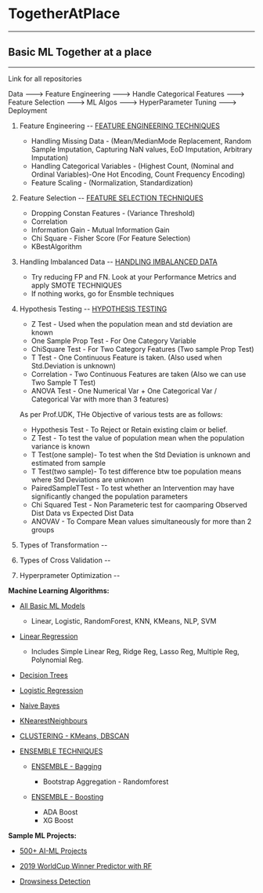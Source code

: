 # TogetherAtPlace
-------------------------------------------------------------------------------------------------------------------------------------------------------------------------------

## Basic ML Together at a place
-------------------------------------------------------------------------------------------------------------------------------------------------------------------------------
Link for all repositories

Data ---> Feature Engineering ---> Handle Categorical Features ---> Feature Selection ---> ML Algos ---> HyperParameter Tuning ---> Deployment


1. Feature Engineering        -- [FEATURE ENGINEERING TECHNIQUES](https://github.com/yugeshyerraguntla/FeatureEngineeringTechniques)
    - Handling Missing Data - (Mean/MedianMode Replacement, Random Sample Imputation, Capturing NaN values, EoD Imputation, Arbitrary Imputation)
    - Handling Categorical Variables - (Highest Count, (Nominal and Ordinal Variables)-One Hot Encoding, Count Frequency Encoding)
    - Feature Scaling - (Normalization, Standardization)


2. Feature Selection          -- [FEATURE SELECTION TECHNIQUES](https://github.com/yugeshyerraguntla/FeatureSelectionTechniques)
    - Dropping Constan Features - (Variance Threshold)
    - Correlation 
    - Information Gain - Mutual Information Gain
    - Chi Square - Fisher Score (For Feature Selection)
    - KBestAlgorithm


3. Handling Imbalanced Data   -- [HANDLING IMBALANCED DATA](https://github.com/yugeshyerraguntla/HandlingImbalancedData)
    - Try reducing FP and FN. Look at your Performance Metrics and apply SMOTE TECHNIQUES
    - If nothing works, go for Ensmble techniques


4. Hypothesis Testing         -- [HYPOTHESIS TESTING](https://github.com/yugeshyerraguntla/HypothesisTesting---T-ChiSquare-Anova)
    - Z Test                    -   Used when the population mean and std deviation are known
    - One Sample Prop Test      -   For One Category Variable
    - ChiSquare Test            -   For Two Category Features (Two sample Prop Test)
    - T Test                    -   One Continuous Feature is taken. (Also used when Std.Deviation is unknown)
    - Correlation               -   Two Continuous Features are taken (Also we can use Two Sample T Test)
    - ANOVA Test                -   One Numerical Var + One Categorical Var / Categorical Var with more than 3 features)

    As per Prof.UDK, THe Objective of various tests are as follows:
     - Hypothesis Test   - To Reject or Retain existing claim or belief.
     - Z Test            - To test the value of population mean when the population variance is known
     - T Test(one sample)- To test when the Std Deviation is unknown and estimated from sample
     - T Test(two sample)- To test difference btw toe population means where Std Deviations are unknown
     - PairedSampleTTest - To test whether an Intervention may have significantly changed the population parameters
     - Chi Squared Test  - Non Parameteric test for caomparing Observed Dist Data vs Expected Dist Data
     - ANOVAV            - To Compare Mean values simultaneously for more than 2 groups
           

5. Types of Transformation    --

6. Types of Cross Validation  --

7. Hyperprameter Optimization --



**Machine Learning Algorithms:**

- [All Basic ML Models](https://github.com/yugeshyerraguntla/Basic-MachineLearning-Models)
  - Linear, Logistic, RandomForest, KNN, KMeans, NLP, SVM


- [Linear Regression](https://github.com/yugeshyerraguntla/Linear-Regression-Simple-Ridge-Lasso-Multiple-Polynomial)
  - Includes Simple Linear Reg, Ridge Reg, Lasso Reg, Multiple Reg, Polynomial Reg.


- [Decision Trees](https://github.com/yugeshyerraguntla/DecisionTrees)


- [Logistic Regression](https://github.com/yugeshyerraguntla/LogisticRegression)


- [Naive Bayes](https://github.com/yugeshyerraguntla/NaiveBayes)


- [KNearestNeighbours](https://github.com/yugeshyerraguntla/KNearestNeighbours)


- [CLUSTERING - KMeans, DBSCAN](https://github.com/yugeshyerraguntla/Clustering-KMeans-DBSCAN)


- [ENSEMBLE TECHNIQUES](https://github.com/yugeshyerraguntla/EnsembleLearning---Comparing-Various-Models)

  - [ENSEMBLE - Bagging](https://github.com/yugeshyerraguntla/Ensemble-Bagging)
    - Bootstrap Aggregation - Randomforest

  - [ENSEMBLE - Boosting](https://github.com/yugeshyerraguntla/Ensemble-Boosting)
    -  ADA Boost
    -  XG Boost




**Sample ML Projects:**

- [500+ AI-ML Projects](https://github.com/yugeshyerraguntla/500-AI-Machine-learning-Deep-learning-Computer-vision-NLP-Projects-with-code)

- [2019 WorldCup Winner Predictor with RF](https://github.com/yugeshyerraguntla/2019-ICC-WorldCupPredictor_RF)

- [Drowsiness Detection](https://github.com/yugeshyerraguntla/DrowsinessDetection)








